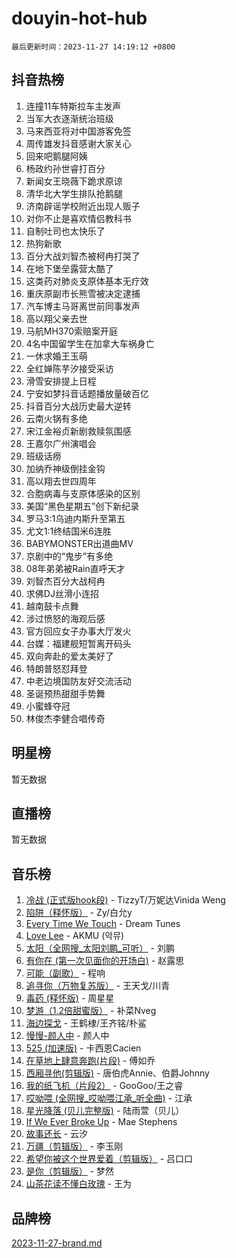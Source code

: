 # douyin-hot-hub

`最后更新时间：2023-11-27 14:19:12 +0800`

## 抖音热榜

1. 连撞11车特斯拉车主发声
1. 当军大衣逐渐统治班级
1. 马来西亚将对中国游客免签
1. 周传雄发抖音感谢大家关心
1. 回来吧鹅腿阿姨
1. 杨政约孙世睿打百分
1. 新闻女王晓薇下跪求原谅
1. 清华北大学生排队抢鹅腿
1. 济南辟谣学校附近出现人贩子
1. 对你不止是喜欢情侣教科书
1. 自制吐司也太快乐了
1. 热狗新歌
1. 百分大战刘智杰被柯冉打哭了
1. 在地下堡垒露营太酷了
1. 这类药对肺炎支原体基本无疗效
1. 重庆原副市长熊雪被决定逮捕
1. 汽车博主马哥离世前同事发声
1. 高以翔父亲去世
1. 马航MH370索赔案开庭
1. 4名中国留学生在加拿大车祸身亡
1. 一休求婚王玉萌
1. 全红婵陈芋汐接受采访
1. 滑雪安排提上日程
1. 宁安如梦抖音话题播放量破百亿
1. 抖音百分大战历史最大逆转
1. 云南火锅有多绝
1. 宋江金裕贞新剧救赎氛围感
1. 王嘉尔广州演唱会
1. 班级话痨
1. 加纳乔神级倒挂金钩
1. 高以翔去世四周年
1. 合胞病毒与支原体感染的区别
1. 美国“黑色星期五”创下新纪录
1. 罗马3:1乌迪内斯升至第五
1. 尤文1:1终结国米6连胜
1. BABYMONSTER出道曲MV
1. 京剧中的“鬼步”有多绝
1. 08年弟弟被Rain直呼天才
1. 刘智杰百分大战柯冉
1. 求佛DJ丝滑小连招
1. 越南鼓卡点舞
1. 涉过愤怒的海观后感
1. 官方回应女子办事大厅发火
1. 台媒：福建舰短暂离开码头
1. 双向奔赴的爱太美好了
1. 特朗普怒怼拜登
1. 中老边境国防友好交流活动
1. 圣诞预热甜甜手势舞
1. 小蜜蜂夺冠
1. 林俊杰李健合唱传奇

## 明星榜

暂无数据

## 直播榜

暂无数据

## 音乐榜

1. [冷战 (正式版hook段)](https://sf6-cdn-tos.douyinstatic.com/obj/tos-cn-ve-2774/oMuEoiBasWApEMVDgNiI8VAByNmwo5J0pyf8Yx) - TizzyT/万妮达Vinida Weng
1. [陷阱（释怀版）](https://sf3-cdn-tos.douyinstatic.com/obj/tos-cn-ve-2774/oE8C21LeZrzKLDFfQYgMzx4GAIHageG5IzayY7) - Zy/白允y
1. [Every Time We Touch](https://sf6-cdn-tos.douyinstatic.com/obj/tos-cn-ve-2774/ogN6lUKQeBBfEVhIOMikG1CcJjugxk1tztZyhP) - Dream Tunes
1. [Love Lee](https://sf6-cdn-tos.douyinstatic.com/obj/tos-cn-ve-2774/o05GbkJGbCBTdDnMtB0fwOYgkeZp23vrWQDQBS) - AKMU (악뮤)
1. [太阳（全网搜_太阳刘鹏_可听）](https://sf6-cdn-tos.douyinstatic.com/obj/tos-cn-ve-2774/ogWbyIQnlBFImVbeDocRdCIYtBHlbJXgfZMvgz) - 刘鹏
1. [有你在 (第一次见面你的开场白)](https://sf3-cdn-tos.douyinstatic.com/obj/tos-cn-ve-2774/oAthrQ3ClJBfI57uBoFEgNDYtNCZ0TSYQQfxQ0) - 赵露思
1. [可能（副歌）](https://sf3-cdn-tos.douyinstatic.com/obj/tos-cn-ve-2774/cde1731888894259b333569393c2fb51) - 程响
1. [追寻你（万物复苏版）](https://sf3-cdn-tos.douyinstatic.com/obj/tos-cn-ve-2774/oYeAZJsbjIDit9APmBg8u6uDUQnHmoCf3gbo74) - 王天戈/川青
1. [毒药 (释怀版)](https://sf3-cdn-tos.douyinstatic.com/obj/tos-cn-ve-2774/oYILMEAzspdZBIzy4frJNB8ZHPHWAhiwowd4Ad) - 周星星
1. [梦游（1.2倍甜蜜版）](https://sf3-cdn-tos.douyinstatic.com/obj/tos-cn-ve-2774/o4gyAUm8hwufoEABmwVIiQtHsFuGzAEEWtNMzo) - 补菜Nveg
1. [海边探戈](https://sf6-cdn-tos.douyinstatic.com/obj/tos-cn-ve-2774/os9gE0VQCGqt6VQkZDyBBYvfSDY0QFe3vVmubn) - 王鹤棣/王齐铭/朴鲨
1. [慢慢-颜人中](https://sf3-cdn-tos.douyinstatic.com/obj/tos-cn-ve-2774/ocjHNfBXdBxQNC8ZGAeoLMFTUgtBg8bkExunDC) - 颜人中
1. [525 (加速版)](https://sf3-cdn-tos.douyinstatic.com/obj/tos-cn-ve-2774/oIfKCtqfDyP8Vc9FpAPgWMyezT6LnDT1abRwGg) - 卡西恩Cacien
1. [在草地上肆意奔跑(片段)](https://sf6-cdn-tos.douyinstatic.com/obj/tos-cn-ve-2774/8831d494742f45dabdfa8adb8b817259) - 傅如乔
1. [西厢寻他(剪辑版)](https://sf3-cdn-tos.douyinstatic.com/obj/tos-cn-ve-2774/oUsAVfAQKlRNxEv5qxvIB8o5qmIWUcXbzJKJhw) - 唐伯虎Annie、伯爵Johnny
1. [我的纸飞机（片段2）](https://sf6-cdn-tos.douyinstatic.com/obj/tos-cn-ve-2774/oM2ZrKcg2CD5AeRB2gkeXOFB1IxAGJdZPazYHf) - GooGoo/王之睿
1. [哎呦喂 (全网搜_哎呦喂江承_听全曲)](https://sf3-cdn-tos.douyinstatic.com/obj/tos-cn-ve-2774/o0uEo63ECfIFdmwKF5HMzF1FCfItHEagDDeCAL) - 江承
1. [星光降落 (贝儿完整版)](https://sf3-cdn-tos.douyinstatic.com/obj/tos-cn-ve-2774/okwB9hAwyAtsFFkFBzAX1hOOfQuIoMNs0W2Mwr) - 陆雨萱（贝儿）
1. [If We Ever Broke Up](https://sf6-cdn-tos.douyinstatic.com/obj/tos-cn-ve-2774/o8onj5HDk0ImtBmO0URBfeyCDXQJMYkQ1gb8Zy) - Mae Stephens
1. [故事还长](https://sf6-cdn-tos.douyinstatic.com/obj/tos-cn-ve-2774/30a26758c8594f0ab81ac675c33ee2c5) - 云汐
1. [万疆（剪辑版）](https://sf3-cdn-tos.douyinstatic.com/obj/tos-cn-ve-2774/ooG7oVgFlDTelKCjCsTTobQvbdtj1BBQXnfZd8) - 李玉刚
1. [希望你被这个世界爱着（剪辑版）](https://sf6-cdn-tos.douyinstatic.com/obj/tos-cn-ve-2774/oo4H3BfEygN7l7bQaMBOZHCQ1eI4FqtED5skQ2) - 吕口口
1. [是你（剪辑版）](https://sf6-cdn-tos.douyinstatic.com/obj/tos-cn-ve-2774/46019dae783c4c969944217fe1cfafc4) - 梦然
1. [山茶花读不懂白玫瑰](https://sf6-cdn-tos.douyinstatic.com/obj/tos-cn-ve-2774/osfn8B7DktrRHEPJgPCfDbw7QDQEkwC16BxZg9) - 王为

## 品牌榜

[2023-11-27-brand.md](2023-11-27-brand.md)
